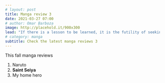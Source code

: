 ```yaml
---
# layout: post
title: Manga review 3
date: 2021-03-27 07:00
# author: Omar Barboza
image: http://placehold.it/900x300
lead: "If there is a lesson to be learned, it is the futility of seeking fulfillment in outer space. We need to judge ourselfs by who we are, not by where we go."
# category: manga
subtitle: Check the latest manga reviews 3
---
```

This fall manga reviews
1. Naruto
2. **Saint Seiya**
3. My home hero